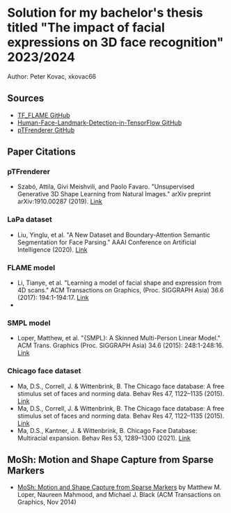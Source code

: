 # Solution for my bachelor's thesis titled "The impact of facial expressions on 3D face recognition" 2023/2024

Author: Peter Kovac, xkovac66

## Sources

- [TF_FLAME GitHub](https://github.com/TimoBolkart/TF_FLAME)
- [Human-Face-Landmark-Detection-in-TensorFlow GitHub](https://github.com/nikhilroxtomar/Human-Face-Landmark-Detection-in-TensorFlow)
- [pTFrenderer GitHub](https://github.com/szattila/pTFrenderer)

## Paper Citations

### pTFrenderer
- Szabó, Attila, Givi Meishvili, and Paolo Favaro. "Unsupervised Generative 3D Shape Learning from Natural Images." arXiv preprint arXiv:1910.00287 (2019).
[Link](https://arxiv.org/abs/1910.00287)

### LaPa dataset
- Liu, Yinglu, et al. "A New Dataset and Boundary-Attention Semantic Segmentation for Face Parsing." AAAI Conference on Artificial Intelligence (2020). [Link](https://api.semanticscholar.org/CorpusID:214302989)

### FLAME model
- Li, Tianye, et al. "Learning a model of facial shape and expression from 4D scans." ACM Transactions on Graphics, (Proc. SIGGRAPH Asia) 36.6 (2017): 194:1-194:17. [Link](https://doi.org/10.1145/3130800.3130813)
- 

### SMPL model 
- Loper, Matthew, et al. "{SMPL}: A Skinned Multi-Person Linear Model." ACM Trans. Graphics (Proc. SIGGRAPH Asia) 34.6 (2015): 248:1-248:16. [Link](https://dl.acm.org/doi/10.1145/2816795.2818013)

### Chicago face dataset
- Ma, D.S., Correll, J. & Wittenbrink, B. The Chicago face database: A free stimulus set of faces and norming data. Behav Res 47, 1122–1135 (2015). [Link](https://doi.org/10.3758/s13428-014-0532-5)
- Ma, D.S., Correll, J. & Wittenbrink, B. The Chicago face database: A free stimulus set of faces and norming data. Behav Res 47, 1122–1135 (2015). [Link](https://doi.org/10.3758/s13428-014-0532-5)
- Ma, D.S., Kantner, J. & Wittenbrink, B. Chicago Face Database: Multiracial expansion. Behav Res 53, 1289–1300 (2021). [Link](https://doi.org/10.3758/s13428-020-01482-5)

## MoSh: Motion and Shape Capture from Sparse Markers

- [MoSh: Motion and Shape Capture from Sparse Markers](http://doi.acm.org/10.1145/2661229.2661273) by Matthew M. Loper, Naureen Mahmood, and Michael J. Black (ACM Transactions on Graphics, Nov 2014)

